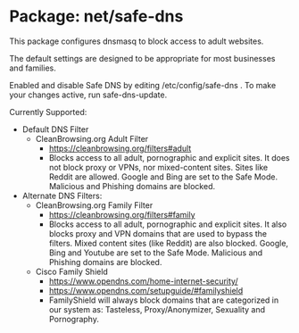 # Package: net/safe-dns

This package configures dnsmasq to block access to adult websites.

The default settings are designed to be appropriate for most businesses and families.

Enabled and disable Safe DNS by editing /etc/config/safe-dns . To make
your changes active, run safe-dns-update.

Currently Supported:
- Default DNS Filter
    - CleanBrowsing.org Adult Filter
        -  https://cleanbrowsing.org/filters#adult
        - Blocks access to all adult, pornographic and explicit sites. It does not block proxy or VPNs, nor mixed-content sites. Sites like Reddit are allowed. Google and Bing are set to the Safe Mode. Malicious and Phishing domains are blocked.
- Alternate DNS Filters:
    - CleanBrowsing.org Family Filter
        -  https://cleanbrowsing.org/filters#family
        - Blocks access to all adult, pornographic and explicit sites. It also blocks proxy and VPN domains that are used to bypass the filters. Mixed content sites (like Reddit) are also blocked. Google, Bing and Youtube are set to the Safe Mode. Malicious and Phishing domains are blocked.
	- Cisco Family Shield
		- https://www.opendns.com/home-internet-security/
		- https://www.opendns.com/setupguide/#familyshield
		- FamilyShield will always block domains that are categorized in our system as: Tasteless, Proxy/Anonymizer, Sexuality and Pornography.
